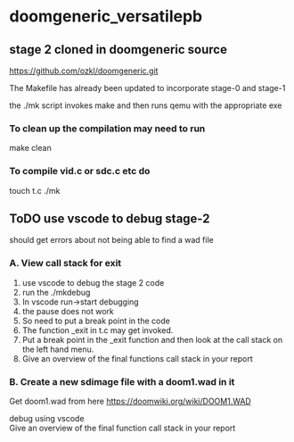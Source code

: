 # doomgeneric_versatilepb
## stage 2 cloned in doomgeneric source

https://github.com/ozkl/doomgeneric.git

The Makefile has already been updated to incorporate stage-0 and stage-1 

the ./mk script invokes make and then runs qemu with the appropriate exe  
### To clean up the compilation may need to run  
make clean
### To compile vid.c or sdc.c etc do
touch t.c
./mk

## ToDO use vscode to debug stage-2
should get errors about not being able to find a wad file
### A. View call stack for exit
1. use vscode to debug the stage 2 code
2. run the ./mkdebug
3. In vscode run->start debugging
4. the pause does not work
5. So need to put a break point in the code
6. The function _exit in t.c may get invoked.
7. Put a break point in the _exit function and then look at the call stack on the left hand menu.
8. Give an overview of the final functions call stack in your report

### B. Create a new sdimage file with a doom1.wad in it
Get doom1.wad from here 
https://doomwiki.org/wiki/DOOM1.WAD 

debug using vscode  
Give an overview of the final function call stack in your report

